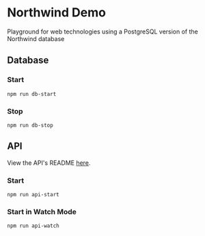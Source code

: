 # Northwind Demo

Playground for web technologies using a PostgreSQL version of the Northwind database

## Database

### Start

```shell-script
npm run db-start
```

### Stop

```shell-script
npm run db-stop
```

## API

View the API's README [here](./api/README.md).

### Start

```shell-script
npm run api-start
```

### Start in Watch Mode

```shell-script
npm run api-watch
```
